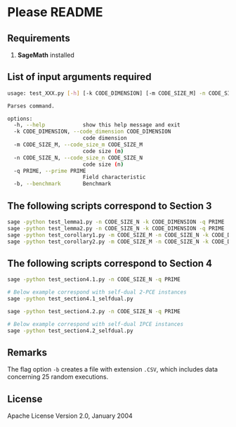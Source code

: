 # Please README


## Requirements

1. **SageMath** installed

## List of input arguments required

```bash
usage: test_XXX.py [-h] [-k CODE_DIMENSION] [-m CODE_SIZE_M] -n CODE_SIZE_N -q PRIME [-b]

Parses command.

options:
  -h, --help            show this help message and exit
  -k CODE_DIMENSION, --code_dimension CODE_DIMENSION
                        code dimension
  -m CODE_SIZE_M, --code_size_m CODE_SIZE_M
                        code size (m)
  -n CODE_SIZE_N, --code_size_n CODE_SIZE_N
                        code size (n)
  -q PRIME, --prime PRIME
                        Field characteristic
  -b, --benchmark       Benchmark
```

## The following scripts correspond to Section 3

```bash
sage -python test_lemma1.py -n CODE_SIZE_N -k CODE_DIMENSION -q PRIME
sage -python test_lemma2.py -n CODE_SIZE_N -k CODE_DIMENSION -q PRIME
sage -python test_corollary1.py -m CODE_SIZE_M -n CODE_SIZE_N -k CODE_DIMENSION -q PRIME
sage -python test_corollary2.py -m CODE_SIZE_M -n CODE_SIZE_N -k CODE_DIMENSION -q PRIME
```

## The following scripts correspond to Section 4

```bash
sage -python test_section4.1.py -n CODE_SIZE_N -q PRIME

# Below example correspond with self-dual 2-PCE instances
sage -python test_section4.1_selfdual.py

sage -python test_section4.2.py -n CODE_SIZE_N -q PRIME

# Below example correspond with self-dual IPCE instances
sage -python test_section4.2_selfdual.py
```

## Remarks

The flag option `-b` creates a file with extension `.CSV`, which includes data concerning 25 random executions.


## License

Apache License Version 2.0, January 2004